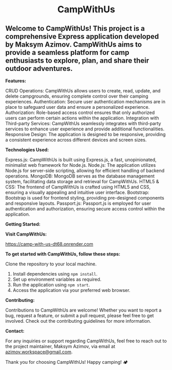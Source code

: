 # <p align="center"><b>CampWithUs</b></p>

## Welcome to CampWithUs! This project is a comprehensive Express application developed by Maksym Azimov. CampWithUs aims to provide a seamless platform for camp enthusiasts to explore, plan, and share their outdoor adventures.
<b>Features:</b>

  CRUD Operations: CampWithUs allows users to create, read, update, and delete campgrounds, ensuring complete control over their camping experiences.
  Authentication: Secure user authentication mechanisms are in place to safeguard user data and ensure a personalized experience.
  Authorization: Role-based access control ensures that only authorized users can perform certain actions within the application.
  Integration with Third-party Services: CampWithUs seamlessly integrates with third-party services to enhance user experience and provide additional functionalities.
  Responsive Design: The application is designed to be responsive, providing a consistent experience across different devices and screen sizes.

<b>Technologies Used:</b>

  Express.js: CampWithUs is built using Express.js, a fast, unopinionated, minimalist web framework for Node.js.
  Node.js: The application utilizes Node.js for server-side scripting, allowing for efficient handling of backend operations.
  MongoDB: MongoDB serves as the database management system, facilitating data storage and retrieval for CampWithUs.
  HTML5 & CSS: The frontend of CampWithUs is crafted using HTML5 and CSS, ensuring a visually appealing and intuitive user interface.
  Bootstrap: Bootstrap is used for frontend styling, providing pre-designed components and responsive layouts.
  Passport.js: Passport.js is employed for user authentication and authorization, ensuring secure access control within the application.

<b>Getting Started:</b>

<b>Visit CampWithUs:</b>

https://camp-with-us-dt68.onrender.com

<b>To get started with CampWithUs, follow these steps:</b>

  Clone the repository to your local machine.
   1. Install dependencies using `npm install`.
   2. Set up environment variables as required.
   3. Run the application using `npm start`.
   4. Access the application via your preferred web browser.

<b>Contributing:</b>

Contributions to CampWithUs are welcome! Whether you want to report a bug, request a feature, or submit a pull request, please feel free to get involved. Check out the contributing guidelines for more information.

<b>Contact:</b>

For any inquiries or support regarding CampWithUs, feel free to reach out to the project maintainer, Maksym Azimov, via email at azimov.workspace@gmail.com.

Thank you for choosing CampWithUs! Happy camping! 🏕️
